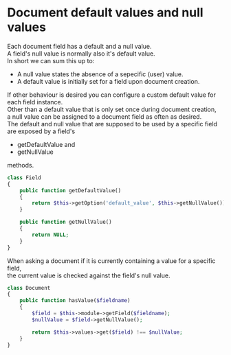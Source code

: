 # Document default values and null values

Each document field has a default and a null value.  
A field's null value is normally also it's default value.  
In short we can sum this up to:

* A null value states the absence of a sepecific (user) value.
* A default value is initially set for a field upon document creation.  

If other behaviour is desired you can configure a custom default value for each field instance.  
Other than a default value that is only set once during document creation,  
a null value can be assigned to a document field as often as desired.  
The default and null value that are supposed to be used by a specific field are exposed by a field's  

* getDefaultValue and
* getNullValue

methods.  

```php
class Field
{
    public function getDefaultValue()
    {
        return $this->getOption('default_value', $this->getNullValue());
    }

    public function getNullValue()
    {
        return NULL;
    }
}
```

When asking a document if it is currently containing a value for a specific field,  
the current value is checked against the field's null value.  

```php
class Document
{
    public function hasValue($fieldname)
    {
        $field = $this->module->getField($fieldname);
        $nullValue = $field->getNullValue();

        return $this->values->get($field) !== $nullValue;
    }
}
```

